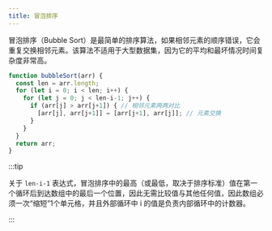 ```yaml
---
title: 冒泡排序
---
```


冒泡排序（Bubble Sort）是最简单的排序算法，如果相邻元素的顺序错误，它会重复交换相邻元素。该算法不适用于大型数据集，因为它的平均和最坏情况时间复杂度非常高。

```js
function bubbleSort(arr) {
  const len = arr.length;
  for (let i = 0; i < len; i++) {
    for (let j = 0; j < len-i-1; j++) {
      if (arr[j] > arr[j+1]) { // 相邻元素两两对比
        [arr[j], arr[j+1]] = [arr[j+1], arr[j]]; // 元素交换
      }
    }
  }
  return arr;
}
```

:::tip

关于 `len-i-1` 表达式，冒泡排序中的最高（或最低，取决于排序标准）值在第一个循环后到达数组中的最后一个位置，因此无需比较值与其他任何值，因此数组必须一次“缩短”1个单元格，并且外部循环中 i 的值是负责内部循环中的计数器。

:::

